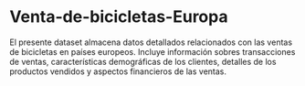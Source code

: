 # Venta-de-bicicletas-Europa
El presente dataset almacena datos detallados relacionados con las ventas de bicicletas en países europeos. Incluye información sobres transacciones de ventas, características demográficas de los clientes, detalles de los productos vendidos y aspectos financieros de las ventas.

